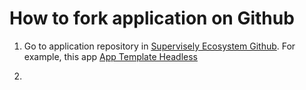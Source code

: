 # How to fork application on Github

1. Go to application repository in [Supervisely Ecosystem Github](https://github.com/supervisely-ecosystem). For example, this app [App Template Headless](https://github.com/supervisely-ecosystem/app-template-headless)

2. 
